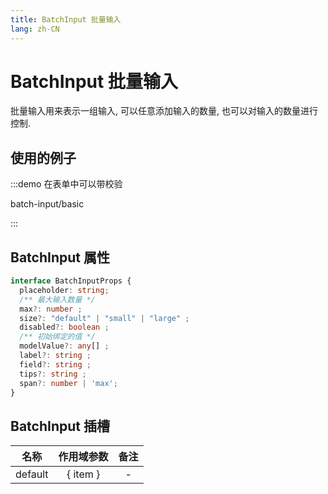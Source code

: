 ```yaml
---
title: BatchInput 批量输入
lang: zh-CN
---
```


# BatchInput 批量输入

批量输入用来表示一组输入, 可以任意添加输入的数量, 也可以对输入的数量进行控制.

## 使用的例子

:::demo 在表单中可以带校验

batch-input/basic

:::

## BatchInput 属性

```ts
interface BatchInputProps {
  placeholder: string;
  /** 最大输入数量 */
  max?: number ;
  size?: "default" | "small" | "large" ;
  disabled?: boolean ;
  /** 初始绑定的值 */
  modelValue?: any[] ;
  label?: string ;
  field?: string ;
  tips?: string ;
  span?: number | 'max';
}
```

## BatchInput 插槽

|     名称    |   作用域参数  |    备注    |
|   :---:    |  :---: |   :---:   |
| default | \{ item \} |  -   |